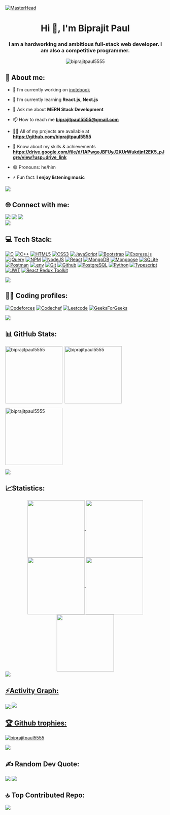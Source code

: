 [![MasterHead](https://user-images.githubusercontent.com/74038190/241765440-80728820-e06b-4f96-9c9e-9df46f0cc0a5.gif)](https://github.com/biprajitpaul5555)

<!--<img src="https://raw.githubusercontent.com/BEPb/BEPb/5c63fa170d1cbbb0b1974f05a3dbe6aca3f5b7f3/assets/Bottom_up.svg" width="100%" />-->
<h1 align="center">Hi 👋, I'm Biprajit Paul</h1>
<h3 align="center">I am a hardworking and ambitious full-stack web developer. I am also a competitive programmer.</h3>
<p align="center"> <img src="https://komarev.com/ghpvc/?username=biprajitpaul5555&label=Profile%20views&color=0e75b6&style=flat" alt="biprajitpaul5555" /> </p>
<!-- <img align="right" alt="Coding" width="340" src="https://user-images.githubusercontent.com/74038190/212749695-a6817c5a-a794-462b-afca-1b5ce7dd5e63.gif"> -->


<h2 align="left">🚀 About me:</h2>

- 🔭 I’m currently working on [inotebook](https://github.com/biprajitpaul5555/inotebook)

- 🌱 I’m currently learning **React.js, Next.js**

- 💬 Ask me about **MERN Stack Development**

- 📫 How to reach me **biprajitpaul5555@gmail.com**

- 👨‍💻 All of my projects are available at **https://github.com/biprajitpaul5555**

- 📄 Know about my skills & achievements **https://drive.google.com/file/d/1APwgeJBFUyJ2KUrWukdjnf2EK5_pJgre/view?usp=drive_link**

- 😄 Pronouns: he/him

- ⚡ Fun fact: **I enjoy listening music**

<img src="https://user-images.githubusercontent.com/73097560/115834477-dbab4500-a447-11eb-908a-139a6edaec5c.gif">
<h2 align="left">🌐 Connect with me:</h2>
<div> <a href="https://www.linkedin.com/in/biprajit-paul-32945922b/" target="_blank"><img src="https://img.shields.io/badge/LinkedIn-0077B5?style=for-the-badge&logo=linkedin&logoColor=white" target="_blank"></a>
<a href="https://github.com/biprajitpaul5555" target="_blank"><img src="https://img.shields.io/badge/GitHub-100000?style=for-the-badge&logo=github&logoColor=white" target="_blank"></a>
<a href = "mailto:biprajitpaul5555@gmail.com"><img src="https://img.shields.io/badge/-Gmail-%23333?style=for-the-badge&logo=gmail&logoColor=white" target="_blank"></a>
</div>


<img src="https://user-images.githubusercontent.com/73097560/115834477-dbab4500-a447-11eb-908a-139a6edaec5c.gif">


## 💻 Tech Stack:

[![C](https://img.shields.io/badge/c-%2300599C.svg?style=for-the-badge&logo=c&logoColor=white)](https://www.cprogramming.com/) [![C++](https://img.shields.io/badge/c++-%2300599C.svg?style=for-the-badge&logo=c%2B%2B&logoColor=white)](https://www.w3schools.com/cpp/) [![HTML5](https://img.shields.io/badge/html5-%23E34F26.svg?style=for-the-badge&logo=html5&logoColor=white)](https://www.w3.org/html/) [![CSS3](https://img.shields.io/badge/css3-%231572B6.svg?style=for-the-badge&logo=css3&logoColor=white)](https://www.w3schools.com/css/) [![JavaScript](https://img.shields.io/badge/javascript-%23323330.svg?style=for-the-badge&logo=javascript&logoColor=%23F7DF1E)](https://developer.mozilla.org/en-US/docs/Web/JavaScript) [![Bootstrap](https://img.shields.io/badge/bootstrap-%23563D7C.svg?style=for-the-badge&logo=bootstrap&logoColor=white)](https://getbootstrap.com) [![Express.js](https://img.shields.io/badge/express.js-%23404d59.svg?style=for-the-badge&logo=express&logoColor=%2361DAFB)](https://expressjs.com) [![jQuery](https://img.shields.io/badge/jquery-%230769AD.svg?style=for-the-badge&logo=jquery&logoColor=white)](https://jquery.com/) [![NPM](https://img.shields.io/badge/NPM-%23000000.svg?style=for-the-badge&logo=npm&logoColor=white)](https://www.npmjs.com/) [![NodeJS](https://img.shields.io/badge/node.js-6DA55F?style=for-the-badge&logo=node.js&logoColor=white)](https://nodejs.org) [![React](https://img.shields.io/badge/react-%2320232a.svg?style=for-the-badge&logo=react&logoColor=%2361DAFB)](https://reactjs.org/) [![MongoDB](https://img.shields.io/badge/MongoDB-%234ea94b.svg?style=for-the-badge&logo=mongodb&logoColor=white)](https://www.mongodb.com/) [![Mongoose](https://img.shields.io/badge/Mongoose-880000.svg?style=for-the-badge&logo=Mongoose&logoColor=white)](https://mongoosejs.com/) [![SQLite](https://img.shields.io/badge/sqlite-%2307405e.svg?style=for-the-badge&logo=sqlite&logoColor=white)](https://www.sqlite.org/) [![Postman](https://img.shields.io/badge/Postman-FF6C37?style=for-the-badge&logo=postman&logoColor=white)](https://postman.com) [![.env](https://img.shields.io/badge/.ENV-ECD53F.svg?style=for-the-badge&logo=dotenv&logoColor=white)](https://www.npmjs.com/package/dotenv) [![Git](https://img.shields.io/badge/Git-F05032.svg?style=for-the-badge&logo=Git&logoColor=white)](https://git-scm.com/) [![Github](https://img.shields.io/badge/GitHub-181717.svg?style=for-the-badge&logo=GitHub&logoColor=white)](https://github.com/) [![PostgreSQL](https://img.shields.io/badge/PostgreSQL-4169E1.svg?style=for-the-badge&logo=PostgreSQL&logoColor=white)](https://www.postgresql.org/) [![Python](https://img.shields.io/badge/Python-3776AB.svg?style=for-the-badge&logo=Python&logoColor=white)](https://www.python.org/) [![Typescript](https://img.shields.io/badge/TypeScript-3178C6.svg?style=for-the-badge&logo=TypeScript&logoColor=white)](https://www.typescriptlang.org/) [![JWT](https://img.shields.io/badge/JSON%20Web%20Tokens-000000.svg?style=for-the-badge&logo=JSON-Web-Tokens&logoColor=white)](https://jwt.io/) [![React Redux Toolkit](https://img.shields.io/badge/Redux-764ABC.svg?style=for-the-badge&logo=Redux&logoColor=white)](https://redux-toolkit.js.org/)


<img src="https://user-images.githubusercontent.com/73097560/115834477-dbab4500-a447-11eb-908a-139a6edaec5c.gif">
<h2 align="left">👨‍💻 Coding profiles:</h2>

[![Codeforces](https://img.shields.io/badge/Codeforces-1F8ACB.svg?style=for-the-badge&logo=Codeforces&logoColor=white)](https://codeforces.com/profile/biprajitpaul5555) [![Codechef](https://img.shields.io/badge/CodeChef-5B4638.svg?style=for-the-badge&logo=CodeChef&logoColor=white)](https://www.codechef.com/users/biprajitp_55) [![Leetcode](https://img.shields.io/badge/LeetCode-FFA116.svg?style=for-the-badge&logo=LeetCode&logoColor=white)](https://www.leetcode.com/biprajitpaul5555) [![GeeksForGeeks](https://img.shields.io/badge/GeeksforGeeks-2F8D46.svg?style=for-the-badge&logo=GeeksforGeeks&logoColor=white)](https://auth.geeksforgeeks.org/user/biprajitpaul5555)

<img src="https://user-images.githubusercontent.com/73097560/115834477-dbab4500-a447-11eb-908a-139a6edaec5c.gif">
<h2 align="left">📊 GitHub Stats:</h2>
<img align="left" height="180em" src="https://github-readme-stats.vercel.app/api/top-langs/?username=biprajitpaul5555&layout=compact&theme=dark" alt=biprajitpaul5555 />

<p>&nbsp;<img align="center" height="180em" src="https://github-readme-stats.vercel.app/api?username=biprajitpaul5555&show_icons=true&locale=en&theme=dark" alt="biprajitpaul5555" /></p>

<p><img align="center" height="180em" src="https://github-readme-streak-stats.herokuapp.com/?user=biprajitpaul5555&theme=dark" alt="biprajitpaul5555" /></p>

<img src="https://user-images.githubusercontent.com/73097560/115834477-dbab4500-a447-11eb-908a-139a6edaec5c.gif">
<h2 align="left">📈Statistics:</h2>
<div align="center">
<a href="https://github.com/biprajitpaul5555">
<img align="center" src="http://github-profile-summary-cards.vercel.app/api/cards/stats?username=biprajitpaul5555&theme=2077" height="180em" />
<img align="center" src="http://github-profile-summary-cards.vercel.app/api/cards/most-commit-language?username=biprajitpaul5555&theme=2077" height="180em" />
<img align="center" src="http://github-profile-summary-cards.vercel.app/api/cards/repos-per-language?username=biprajitpaul5555&theme=2077" height="180em" />
<img align="center" src="http://github-profile-summary-cards.vercel.app/api/cards/productive-time?username=biprajitpaul5555&theme=2077" height="180em" />
<img align="center" src="http://github-profile-summary-cards.vercel.app/api/cards/profile-details?username=biprajitpaul5555&theme=2077" height="180em" />
</div>
  
<img src="https://user-images.githubusercontent.com/73097560/115834477-dbab4500-a447-11eb-908a-139a6edaec5c.gif">
<h2 align="left">⚡Activity Graph:</h2>
<img align="center" src="https://github-readme-activity-graph.vercel.app/graph?username=biprajitpaul5555&theme=github"/>

<img src="https://user-images.githubusercontent.com/73097560/115834477-dbab4500-a447-11eb-908a-139a6edaec5c.gif">
<h2 align="left">🏆 Github trophies:</h2>
<p align="left"> <a href="https://github.com/ryo-ma/github-profile-trophy"><img src="https://github-profile-trophy.vercel.app/?username=biprajitpaul5555&theme=onedark" alt="biprajitpaul5555" /></a> </p>
<img src="https://user-images.githubusercontent.com/73097560/115834477-dbab4500-a447-11eb-908a-139a6edaec5c.gif">

## ✍️ Random Dev Quote:
![](https://quotes-github-readme.vercel.app/api?type=horizontal&theme=radical)
<img src="https://user-images.githubusercontent.com/73097560/115834477-dbab4500-a447-11eb-908a-139a6edaec5c.gif">

## 🔝 Top Contributed Repo:
![](https://github-contributor-stats.vercel.app/api?username=biprajitpaul5555&limit=5&theme=dark&combine_all_yearly_contributions=true)

<!--<img src="https://raw.githubusercontent.com/Trilokia/Trilokia/379277808c61ef204768a61bbc5d25bc7798ccf1/bottom_header.svg" />-->
